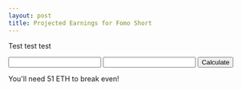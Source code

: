 ```yaml
---
layout: post
title: Projected Earnings for Fomo Short
---
```


<script src="https://ajax.googleapis.com/ajax/libs/jquery/3.3.1/jquery.min.js"></script>

Test test test

<div class="calc1">
  
  <input type="number" id="invested" />
  <input type="number" id="invested2" />
  <button type="button" id="cal1-button">Calculate</button>
  <p class="calc1-result">You'll need <span id='result'>51</span> ETH to break even!</p>

</div>
